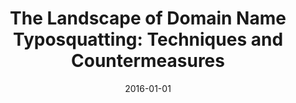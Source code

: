 ---
title: "The Landscape of Domain Name Typosquatting: Techniques and Countermeasures"
collection: publications
permalink: /publication/2016-01-01-The-Landscape-of-Domain-Name-Typosquatting-Techniques-and-Countermeasures
date: 2016-01-01
venue: 'In the proceedings of 11th International Conference on Availability, Reliability and Security, ARES 2016, Salzburg, Austria, August 31 - September 2, 2016'
paperurl: 'https://doi.org/10.1109/ARES.2016.84'
citation: ' Jeffrey Spaulding,  Shambhu Upadhyaya,  David Mohaisen, &quot;The Landscape of Domain Name Typosquatting: Techniques and Countermeasures.&quot; In the proceedings of 11th International Conference on Availability, Reliability and Security, ARES 2016, Salzburg, Austria, August 31 - September 2, 2016, 2016.'
---